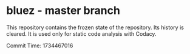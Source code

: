 # bluez - master branch

This repository contains the frozen state of the repository.
Its history is cleared. It is used only for static code
analysis with Codacy.

Commit Time: 1734467016